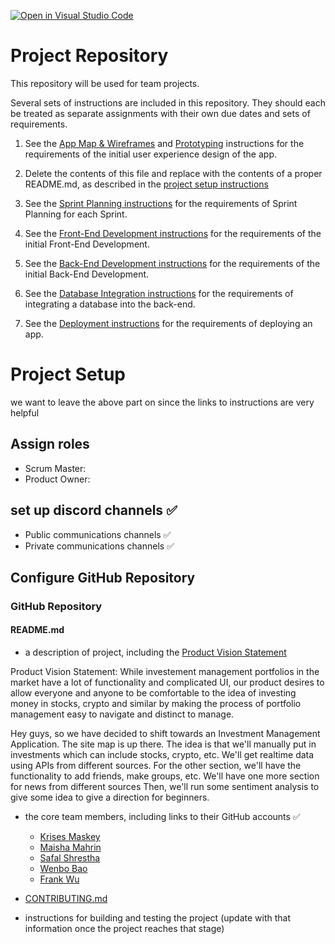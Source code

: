 [![Open in Visual Studio Code](https://classroom.github.com/assets/open-in-vscode-c66648af7eb3fe8bc4f294546bfd86ef473780cde1dea487d3c4ff354943c9ae.svg)](https://classroom.github.com/online_ide?assignment_repo_id=8742460&assignment_repo_type=AssignmentRepo)
# Project Repository

This repository will be used for team projects.

Several sets of instructions are included in this repository. They should each be treated as separate assignments with their own due dates and sets of requirements.

1. See the [App Map & Wireframes](instructions-0a-app-map-wireframes.md) and [Prototyping](./instructions-0b-prototyping.md) instructions for the requirements of the initial user experience design of the app.

1. Delete the contents of this file and replace with the contents of a proper README.md, as described in the [project setup instructions](./instructions-0c-project-setup.md)

1. See the [Sprint Planning instructions](instructions-0d-sprint-planning.md) for the requirements of Sprint Planning for each Sprint.

1. See the [Front-End Development instructions](./instructions-1-front-end.md) for the requirements of the initial Front-End Development.

1. See the [Back-End Development instructions](./instructions-2-back-end.md) for the requirements of the initial Back-End Development.

1. See the [Database Integration instructions](./instructions-3-database.md) for the requirements of integrating a database into the back-end.

1. See the [Deployment instructions](./instructions-4-deployment.md) for the requirements of deploying an app.

# Project Setup
we want to leave the above part on since the links to instructions are very helpful

## Assign roles
- Scrum Master:
- Product Owner:

## set up discord channels ✅
- Public communications channels ✅
- Private communications channels ✅

## Configure GitHub Repository
### GitHub Repository
#### README.md
- a description of project, including the [Product Vision Statement](https://knowledge.kitchen/Scrum_development_framework#Product_vision_statement)

Product Vision Statement:
While investement management portfolios in the market have a lot of functionality and complicated UI, our product desires to allow everyone and anyone to be comfortable to the idea of investing money in stocks, crypto and similar by making the process of portfolio management easy to navigate and distinct to manage.


Hey guys, so we have decided to shift towards an Investment Management Application.
The site map is up there.
The idea is that we'll manually put in investments which can include stocks, crypto, etc.
We'll get realtime data using APIs from different sources.
For the other section, we'll have the functionality to add friends, make groups, etc.
We'll have one more section for news from different sources
Then, we'll run some sentiment analysis to give some idea to give a direction for beginners.

- the core team members, including links to their GitHub accounts ✅
  - [Krises Maskey](https://github.com/KrisesMaskey)
  - [Maisha Mahrin](https://github.com/maishahoq)
  - [Safal Shrestha](https://github.com/safal312)
  - [Wenbo Bao](https://github.com/Wenbo-Bao)
  - [Frank Wu](https://github.com/zw2700)

- [CONTRIBUTING.md](./CONTRIBUTING.md)

- instructions for building and testing the project (update with that information once the project reaches that stage)